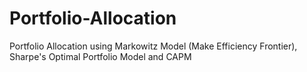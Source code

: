 # Portfolio-Allocation
Portfolio Allocation using Markowitz Model (Make Efficiency Frontier), Sharpe's Optimal Portfolio Model and CAPM
